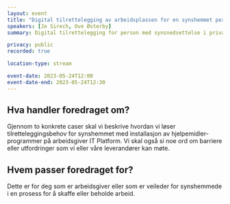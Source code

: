 ```yaml
---
layout: event
title: "Digital tilrettelegging av arbeidsplassen for en synshemmet person"
speakers: [Jo Sirech, Ove Østerby]
summary: Digital tilrettelegging for person med synsnedsettelse i privat eller offentlig sektor

privacy: public
recorded: true

location-type: stream

event-date: 2023-05-24T12:00
event-date-end: 2023-05-24T12:30
---
```

## Hva handler foredraget om?
Gjennom to konkrete caser skal vi beskrive hvordan vi løser tilretteleggingsbehov for synshemmet med installasjon av hjelpemidler-programmer på arbeidsgiver IT Platform.
Vi skal også si noe ord om barriere eller  utfordringer som vi eller våre leverandører kan møte.

## Hvem passer foredraget for?
Dette er for deg som er arbeidsgiver eller som er veileder for synshemmede i en prosess for å skaffe eller beholde arbeid.
